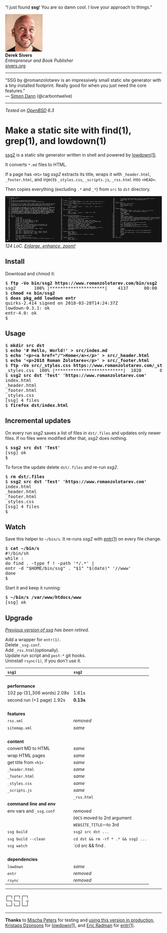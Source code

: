 <p id="ds" class="quote">&#8220;I just found <b>ssg</b>!  You are so damn
cool.  I love your approach to things.&#8221;</p>

<img src="/ref/ds.jpeg" class="avatar"><br>
**Derek Sivers**<br>
_Entrepreneur and Book Publisher_<br>
[sivers.org](https://sivers.org "25 Apr 2018")

---

"SSG by @romanzolotarev is an impressively small static site
generator with a tiny installed footprint. Really good for when you
just need the core features."<br>&mdash;
[Simon Dann](https://twitter.com/carbontwelve/status/1028936035143757825 "13 Aug 2018")
(@carbontwelve)

---

_Tested on [OpenBSD](/openbsd/) 6.3_

# Make a static site with find(1), grep(1), and lowdown(1)

[ssg2](/bin/ssg2) is a static site generator written in shell and powered by
[lowdown(1)](https://kristaps.bsd.lv/lowdown/).

It converts `*.md` files to HTML.

If a page has `<H1>` tag _ssg2_ extracts its title, wraps it
with `_header.html`, `_footer.html`, and injects `_styles.css`,
`_scripts.js`, `_rss.html` into `<HEAD>`.

Then copies everything (excluding `.*` and `_*`) from `src` to `dst`
directory.

[![ssg2](ssg2.jpeg)](ssg2.png)
_124 LoC. [Enlarge, enhance, zoom!](ssg2.png)_

## Install

Download and chmod it:

<pre>
$ <b>ftp -Vo bin/ssg2 https://www.romanzolotarev.com/bin/ssg2</b>
ssg2       100% |*********************|    4137      00:00
$ <b>chmod +x bin/ssg2</b>
$ <b>doas pkg_add lowdown entr</b>
quirks-2.414 signed on 2018-03-28T14:24:37Z
lowdown-0.3.1: ok
entr-4.0: ok
$
</pre>

## Usage

<pre>
$ <b>mkdir src dst</b>
$ <b>echo '# Hello, World!' > src/index.md</b>
$ <b>echo '&lt;p&gt;&lt;a href="/"&gt;Home&lt;/a&gt;&lt;/p&gt;' &gt; src/_header.html</b>
$ <b>echo '&lt;p&gt;2018 Roman Zolotarev&lt;/p&gt;' &gt; src/_footer.html</b>
$ <b>ftp -Vo src/_styles.css https://www.romanzolotarev.com/_styles.css</b>
_styles.css  100% |**************************|  1020       00:00
$ <b>ssg2 src dst 'Test' 'https://www.romanzolotarev.com'</b>
index.html
_header.html
_footer.html
_styles.css
[ssg] 4 files
$ <b>firefox dst/index.html</b>
</pre>

## Incremental updates

On every run _ssg2_ saves a list of files in `dst/.files` and updates
only newer files. If no files were modified after that, _ssg2_ does
nothing.

<pre>
$ <b>ssg2 src dst 'Test'</b>
[ssg] ok
$
</pre>

To force the update delete `dst/.files` and re-run _ssg2_.

<pre>
$ <b>rm dst/.files</b>
$ <b>ssg2 src dst 'Test' 'https://www.romanzolotarev.com'</b>
index.html
_header.html
_footer.html
_styles.css
[ssg] 4 files
$
</pre>

## Watch

Save this helper to `~/bin/s`. It re-runs _ssg2_ with
[entr(1)](http://entrproject.org) on every file change.

<pre>
$ <b>cat ~/bin/s</b>
#!/bin/sh
while :
do find . -type f ! -path '*/.*' |
entr -d "$HOME/bin/ssg" . "$1" "$(date)" '//www'
done
$
</pre>

Start it and keep it running:

<pre>
$ <b>~/bin/s /var/www/htdocs/www</b>
[ssg] ok
</pre>

## Upgrade

_[Previous version of ssg](ssg1.html) has been retired._

Add a wrapper for `entr(1)`.<br>
Delete `_ssg.conf`.<br>
Add `_rss.html`(optionally).<br>
Update run script and `post-*` git hooks.<br>
Uninstall `rsync(1)`, if you don't use it.

`ssg1`                         | `ssg2`
:--                            | :--
&nbsp;                         | &nbsp;
**performance**                |
102 pp (31,306 words) 2.08s    | 1.61s
second run (+1 page)  1.92s    | **0.13s**
&nbsp;                         | &nbsp;
**features**                   |
`rss.xml`                      | _removed_
`sitemap.xml`                  | _same_
&nbsp;                         | &nbsp;
**content**                    |
convert MD to HTML             | _same_
wrap HTML pages                | _same_
get title from `<h1>`          | _same_
`_header.html`                 | _same_
`_footer.html`                 | _same_
`_styles.css`                  | _same_
`_scripts.js`                  | _same_
&nbsp;                         | `_rss.html`
**command line and env**       |
env vars and `_ssg.conf`       | _removed_
&nbsp;                         | `DOCS` moved to 2rd argument
&nbsp;                         | `WEBSITE_TITLE`&mdash;to 3rd
`ssg build`                    | `ssg2 src dst ...`
`ssg build --clean`            | `cd dst && rm -rf * .* && ssg2 ...`
`ssg watch`                    | `cd src && find . | entr ssg2 ...`
&nbsp;                         | &nbsp;
**dependencies**               |
`lowdown`                      | _same_
`entr`                         | _removed_
`rsync`                        | _removed_

---

<pre>
&#9484;&#9472;&#9488;&#9484;&#9472;&#9488;&#9484;&#9472;&#9488;
&#9492;&#9472;&#9488;&#9492;&#9472;&#9488;&#9474; &#9516;
&#9492;&#9472;&#9496;&#9492;&#9472;&#9496;&#9492;&#9472;&#9496;
</pre>

---

**Thanks** to
[Mischa Peters](https://twitter.com/mischapeters) for testing and [using this version in production](https://openbsd.amsterdam),
[Kristaps Dzonsons](https://www.divelog.blue/) for
[lowdown(1)](https://kristaps.bsd.lv/lowdown/), and
[Eric Radman](http://eradman.com) for
[entr(1)](http://entrproject.org).
